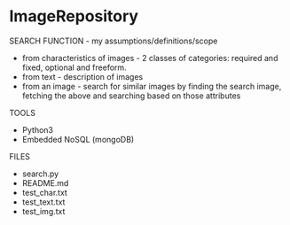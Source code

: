 # ImageRepository

SEARCH FUNCTION - my assumptions/definitions/scope
* from characteristics of images - 2 classes of categories: required and fixed, optional and freeform. 
* from text - description of images
* from an image - search for similar images by finding the search image, fetching the above and searching based on those attributes

TOOLS
* Python3
* Embedded NoSQL (mongoDB)

FILES
* search.py
* README.md
* test_char.txt
* test_text.txt
* test_img.txt
